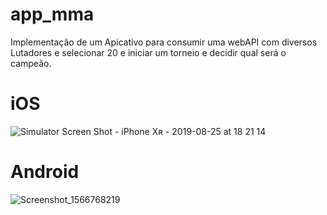 # app_mma

Implementação de um Apicativo para consumir uma webAPI com diversos Lutadores e selecionar 20 e iniciar um torneio e decidir qual será o campeão.

# iOS

![Simulator Screen Shot - iPhone Xʀ - 2019-08-25 at 18 21 14](https://user-images.githubusercontent.com/8354309/63656584-1721d780-c76c-11e9-9a5e-2ddba0638377.png)

# Android

![Screenshot_1566768219](https://user-images.githubusercontent.com/8354309/63656601-6cf67f80-c76c-11e9-9bd7-70fbea9fa104.png)

